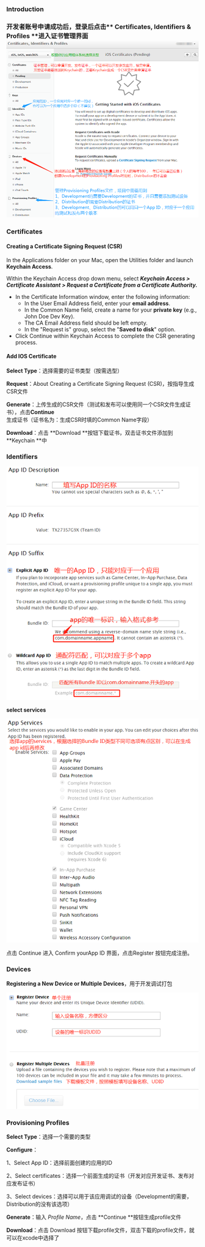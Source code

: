 ### Introduction

### 开发者账号申请成功后，登录后点击** Certificates, Identifiers & Profiles **进入证书管理界面![](/assets/user/user_certificates.png)

### Certificates

#### Creating a Certificate Signing Request \(CSR\)

In the Applications folder on your Mac, open the Utilities folder and launch **Keychain Access**.

Within the Keychain Access drop down menu, select _**Keychain Access &gt; Certificate Assistant &gt; Request a Certificate from a Certificate Authority.**_

* In the Certificate Information window, enter the following information:
  * In the User Email Address field, enter your **email address**.
  * In the Common Name field, create a name for your **private key** \(e.g., John Doe Dev Key\).
  * The CA Email Address field should be left empty.
  * In the "Request is" group, select the "**Saved to disk**" option.
* Click Continue within Keychain Access to complete the CSR generating process.

#### Add IOS Certificate

**Select Type**：选择需要的证书类型（按需选型）

**Request**：About Creating a Certificate Signing Request \(CSR\)，按指导生成CSR文件

**Generate**：上传生成的CSR文件（测试和发布可以使用同一个CSR文件生成证书），点击**Continue**生成证书（证书名为：生成CSR时填的Common Name字段）

**Download**：点击 **Download **按钮下载证书，双击证书文件添加到 **Keychain **中

### Identifiers

![](/assets/user/user_identifiers.png)

**select services**

![](/assets/user/user_identifiers1.png)

点击 Continue 进入 Confirm yourApp ID 界面，点击Register 按钮完成注册。

### Devices

**Registering a New Device or Multiple Devices**，用于开发调试打包

![](/assets/user/user_devices.png)

### Provisioning Profiles

**Select Type**：选择一个需要的类型

**Configure**：

1、Select App ID：选择前面创建的应用的ID

2、Select certificates：选择一个前面生成的证书（开发对应开发证书、发布对应发布证书）

3、Select devices：选择可以用于该应用调试的设备（Development的需要，Distribution的没有该选项）

**Generate**：输入 _Profile Name_，点击 **Continue **按钮生成profile文件

**Download**：点击 Download 按钮下载profile文件，双击下载的profile文件，就可以在xcode中选择了

